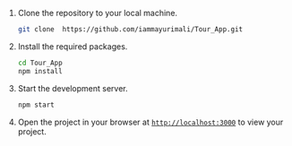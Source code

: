 
1. Clone the repository to your local machine.
    ```sh
    git clone  https://github.com/iammayurimali/Tour_App.git
    ```

1. Install the required packages.
    ```sh
    cd Tour_App
    npm install
    ```

1. Start the development server.
    ```sh
    npm start
    ```
1. Open the project in your browser at [`http://localhost:3000`](http://localhost:3000) to view your project.
